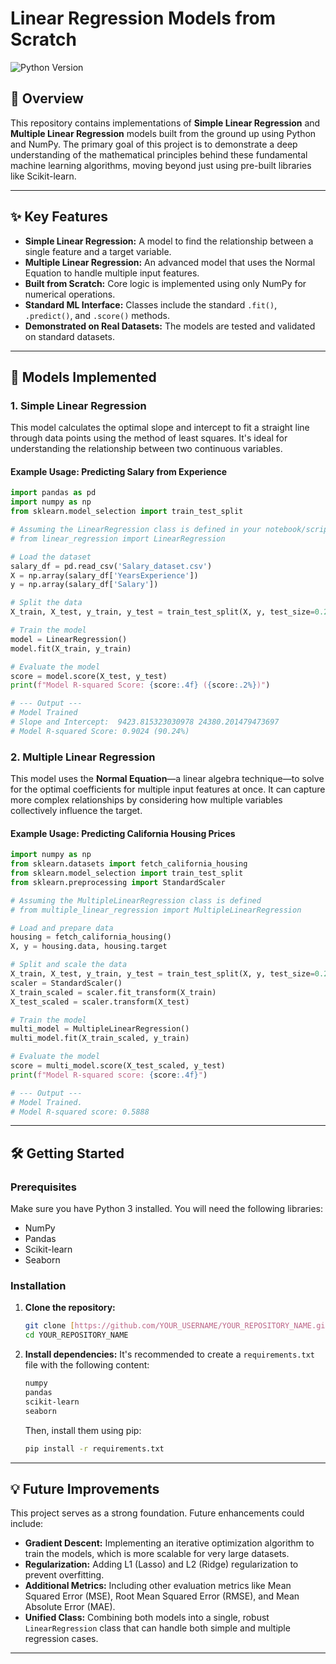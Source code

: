 # Linear Regression Models from Scratch

![Python Version](https://img.shields.io/badge/python-3.x-blue.svg)

## 📖 Overview

This repository contains implementations of **Simple Linear Regression** and **Multiple Linear Regression** models built from the ground up using Python and NumPy. The primary goal of this project is to demonstrate a deep understanding of the mathematical principles behind these fundamental machine learning algorithms, moving beyond just using pre-built libraries like Scikit-learn.

---

## ✨ Key Features

* **Simple Linear Regression:** A model to find the relationship between a single feature and a target variable.
* **Multiple Linear Regression:** An advanced model that uses the Normal Equation to handle multiple input features.
* **Built from Scratch:** Core logic is implemented using only NumPy for numerical operations.
* **Standard ML Interface:** Classes include the standard `.fit()`, `.predict()`, and `.score()` methods.
* **Demonstrated on Real Datasets:** The models are tested and validated on standard datasets.

---

## 🚀 Models Implemented

### 1. Simple Linear Regression

This model calculates the optimal slope and intercept to fit a straight line through data points using the method of least squares. It's ideal for understanding the relationship between two continuous variables.

#### Example Usage: Predicting Salary from Experience

```python
import pandas as pd
import numpy as np
from sklearn.model_selection import train_test_split

# Assuming the LinearRegression class is defined in your notebook/script
# from linear_regression import LinearRegression

# Load the dataset
salary_df = pd.read_csv('Salary_dataset.csv')
X = np.array(salary_df['YearsExperience'])
y = np.array(salary_df['Salary'])

# Split the data
X_train, X_test, y_train, y_test = train_test_split(X, y, test_size=0.2, random_state=42)

# Train the model
model = LinearRegression()
model.fit(X_train, y_train)

# Evaluate the model
score = model.score(X_test, y_test)
print(f"Model R-squared Score: {score:.4f} ({score:.2%})")

# --- Output ---
# Model Trained
# Slope and Intercept:  9423.815323030978 24380.201479473697
# Model R-squared Score: 0.9024 (90.24%)
```

### 2. Multiple Linear Regression

This model uses the **Normal Equation**—a linear algebra technique—to solve for the optimal coefficients for multiple input features at once. It can capture more complex relationships by considering how multiple variables collectively influence the target.

#### Example Usage: Predicting California Housing Prices

```python
import numpy as np
from sklearn.datasets import fetch_california_housing
from sklearn.model_selection import train_test_split
from sklearn.preprocessing import StandardScaler

# Assuming the MultipleLinearRegression class is defined
# from multiple_linear_regression import MultipleLinearRegression

# Load and prepare data
housing = fetch_california_housing()
X, y = housing.data, housing.target

# Split and scale the data
X_train, X_test, y_train, y_test = train_test_split(X, y, test_size=0.2, random_state=42)
scaler = StandardScaler()
X_train_scaled = scaler.fit_transform(X_train)
X_test_scaled = scaler.transform(X_test)

# Train the model
multi_model = MultipleLinearRegression()
multi_model.fit(X_train_scaled, y_train)

# Evaluate the model
score = multi_model.score(X_test_scaled, y_test)
print(f"Model R-squared score: {score:.4f}")

# --- Output ---
# Model Trained.
# Model R-squared score: 0.5888
```

---

## 🛠️ Getting Started

### Prerequisites

Make sure you have Python 3 installed. You will need the following libraries:
* NumPy
* Pandas
* Scikit-learn
* Seaborn

### Installation

1.  **Clone the repository:**
    ```sh
    git clone [https://github.com/YOUR_USERNAME/YOUR_REPOSITORY_NAME.git](https://github.com/YOUR_USERNAME/YOUR_REPOSITORY_NAME.git)
    cd YOUR_REPOSITORY_NAME
    ```

2.  **Install dependencies:**
    It's recommended to create a `requirements.txt` file with the following content:
    ```txt
    numpy
    pandas
    scikit-learn
    seaborn
    ```
    Then, install them using pip:
    ```sh
    pip install -r requirements.txt
    ```

---

## 💡 Future Improvements

This project serves as a strong foundation. Future enhancements could include:

* **Gradient Descent:** Implementing an iterative optimization algorithm to train the models, which is more scalable for very large datasets.
* **Regularization:** Adding L1 (Lasso) and L2 (Ridge) regularization to prevent overfitting.
* **Additional Metrics:** Including other evaluation metrics like Mean Squared Error (MSE), Root Mean Squared Error (RMSE), and Mean Absolute Error (MAE).
* **Unified Class:** Combining both models into a single, robust `LinearRegression` class that can handle both simple and multiple regression cases.

---
